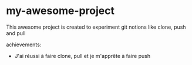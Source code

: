 # my-awesome-project

This awesome project is created to experiment git notions like clone, push and pull

achievements: 
- J'ai réussi à faire clone, pull et je m'apprête à faire push